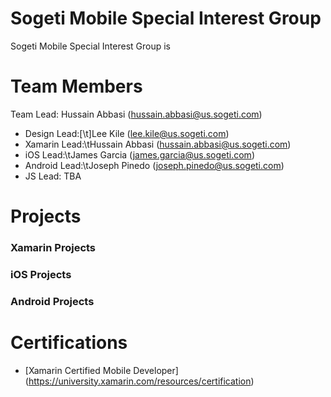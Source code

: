 # Sogeti Mobile Special Interest Group
Sogeti Mobile Special Interest Group is

# Team Members
Team Lead: Hussain Abbasi (hussain.abbasi@us.sogeti.com)

* Design Lead:[\t]Lee Kile (lee.kile@us.sogeti.com)
* Xamarin Lead:\tHussain Abbasi (hussain.abbasi@us.sogeti.com)
* iOS Lead:\tJames Garcia (james.garcia@us.sogeti.com)
* Android Lead:\tJoseph Pinedo (joseph.pinedo@us.sogeti.com)
* JS Lead: TBA

# Projects
### Xamarin Projects
### iOS Projects
### Android Projects

# Certifications
* [Xamarin Certified Mobile Developer] (https://university.xamarin.com/resources/certification)
